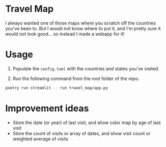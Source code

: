 # Travel Map

I always wanted one of those maps where you scratch off the countries you've been to. But I would not know where to
put it, and I'm pretty sure it would not look good... so instead I made a webapp for it!

# Usage

1. Populate the `config.toml` with the countries and states you've visited.

2. Run the following command from the root folder of the repo.

```bash
poetry run streamlit -- run travel_map/app.py
```


# Improvement ideas

- Store the date (or year) of last visit, and show color map by age of last visit
- Store the count of visits or array of dates, and show visit count or weighted average of visits
